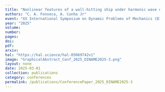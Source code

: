 ```yaml
---
title: "Nonlinear features of a wall-hitting ship under harmonic wave excitation"
authors: "C. A. Fonseca, A. Cunha Jr"
event: "XX International Symposium on Dynamic Problems of Mechanics (DINAME 2025)"
year: "2025"
volume: 
number:
pages: 
doi: 
pdf: 
arxiv: 
hal: "https://hal.science/hal-05069742v1"
image: "GraphicalAbstract_Conf_2025_DINAME2025-3.png"
layout: none
date: 2025-03-01
collection: publications
category: conferences
permalink: /publications/ConferencePaper_2025_DINAME2025-3
---
```

